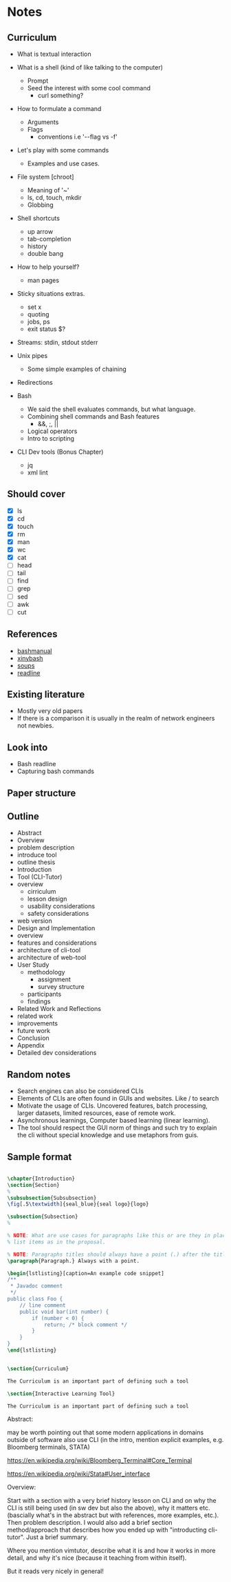 # Notes

## Curriculum

- What is textual interaction

- What is a shell (kind of like talking to the computer)
  - Prompt
  - Seed the interest with some cool command
    - curl something?

- How to formulate a command
  - Arguments
  - Flags
    - conventions i.e '--flag vs -f'

- Let's play with some commands
  - Examples and use cases.

- File system [chroot]
  - Meaning of '~'
  - ls, cd, touch, mkdir
  - Globbing

- Shell shortcuts
  - up arrow
  - tab-completion
  - history
  - double bang

- How to help yourself?
  - man pages

<!-- TODO: Rewrite -->
- Sticky situations extras.
  - set x
  - quoting
  - jobs, ps
  - exit status $?

- Streams: stdin, stdout stderr

- Unix pipes
  - Some simple examples of chaining

- Redirections

<!-- NOTE: How much programming knowledge can we reasonable assume? -->
- Bash
  - We said the shell evaluates commands, but what language.
  - Combining shell commands and Bash features
    - &&, ;, ||
  - Logical operators
  - Intro to scripting

- CLI Dev tools (Bonus Chapter)
  - jq
  - xml lint

## Should cover

- [x] ls
- [x] cd
- [x] touch
- [x] rm
- [x] man
- [x] wc
- [x] cat
- [ ] head
- [ ] tail
- [ ] find
- [ ] grep
- [ ] sed
- [ ] awk
- [ ] cut

## References

- [bashmanual](https://www.gnu.org/software/bash/manual/bash.pdf)
- [xinybash](https://learnxinyminutes.com/docs/bash/)
- [soups](https://www.usenix.org/system/files/soups2019-voronkov.pdf)
- [readline](https://eli.thegreenplace.net/2016/basics-of-using-the-readline-library/)

## Existing literature

- Mostly very old papers
- If there is a comparison it is usually in the realm of network engineers not newbies.

## Look into

- Bash readline
- Capturing bash commands

## Paper structure

## Outline

- Abstract
- Overview
- problem description
- introduce tool
- outline thesis
- Introduction
- Tool (CLI-Tutor)
- overview
  - cirriculum
  - lesson design
  - usability considerations
  - safety considerations
- web version
- Design and Implementation
- overview
- features and considerations
- architecture of cli-tool
- architecture of web-tool
- User Study
  - methodology
    - assignment
    - survey structure
  - participants
  - findings
- Related Work and Reflections
- related work
- improvements
- future work
- Conclusion
- Appendix
- Detailed dev considerations

## Random notes

- Search engines can also be considered CLIs
- Elements of CLIs are often found in GUIs and websites. Like / to search
- Motivate the usage of CLIs. Uncovered features, batch processing, larger datasets, limited resources, ease of remote work.
- Asynchronous learnings, Computer based learning (linear learning).
- The tool should respect the GUI norm of things and such try to explain the cli without special knowledge and use metaphors from guis.

## Sample format

```tex

\chapter{Introduction}
\section{Section}
%
\subsubsection{Subsubsection}
\fig[.5\textwidth]{seal_blue}{seal logo}{logo}

\subsection{Subsection}
%

% NOTE: What are use cases for paragraphs like this or are they in place of
% list items as in the proposal.

% NOTE: Paragraphs titles should always have a point (.) after the title.
\paragraph{Paragraph.} Always with a point.

\begin{lstlisting}[caption=An example code snippet]
/**
 * Javadoc comment
 */
public class Foo {
	// line comment
	public void bar(int number) {
		if (number < 0) {
			return; /* block comment */
		}
	}
}
\end{lstlisting}


\section{Curriculum}

The Curriculum is an important part of defining such a tool 

\section{Interactive Learning Tool}

The Curriculum is an important part of defining such a tool 


```
Abstract:

may be worth pointing out that some modern applications in domains outside of software also use CLI (in the intro, mention explicit examples, e.g. Bloomberg terminals, STATA)

https://en.wikipedia.org/wiki/Bloomberg_Terminal#Core_Terminal

https://en.wikipedia.org/wiki/Stata#User_interface


Overview:

Start with a section with a very brief history lesson on CLI and on why the CLI
is still being used (in sw dev but also the above), why it matters etc.
(bascially what's in the abstract but with references, more examples, etc.).
Then problem description. I would also add a brief section method/approach that
describes how you ended up with "introducting cli-tutor". Just a brief summary.

Where you mention vimtutor, describe what it is and how it works in more
detail, and why it's nice (because it teaching from within itself).

But it reads very nicely in general!
